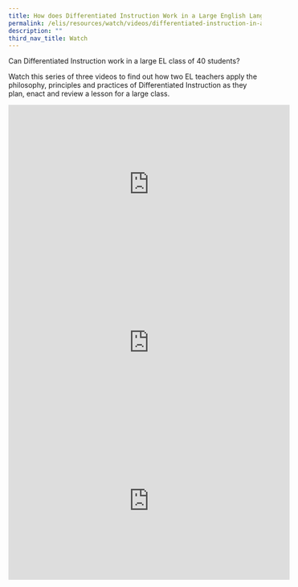 ```yaml
---
title: How does Differentiated Instruction Work in a Large English Language Class?
permalink: /elis/resources/watch/videos/differentiated-instruction-in-a-large-english-language-class/
description: ""
third_nav_title: Watch
---
```

Can Differentiated Instruction work in a large EL class of 40 students?  
  
Watch this series of three videos to find out how two EL teachers apply the philosophy, principles and practices of Differentiated Instruction as they plan, enact and review a lesson for a large class.

<iframe width="560" height="315" src="https://www.youtube.com/embed/uoW7i0kojRo" title="YouTube video player" frameborder="0" allow="accelerometer; autoplay; clipboard-write; encrypted-media; gyroscope; picture-in-picture" allowfullscreen></iframe>

<iframe width="560" height="315" src="https://www.youtube.com/embed/bIJ0Os7vIi0" title="YouTube video player" frameborder="0" allow="accelerometer; autoplay; clipboard-write; encrypted-media; gyroscope; picture-in-picture" allowfullscreen></iframe>

<iframe width="560" height="315" src="https://www.youtube.com/embed/qLf85qEs6MQ" title="YouTube video player" frameborder="0" allow="accelerometer; autoplay; clipboard-write; encrypted-media; gyroscope; picture-in-picture" allowfullscreen></iframe>
